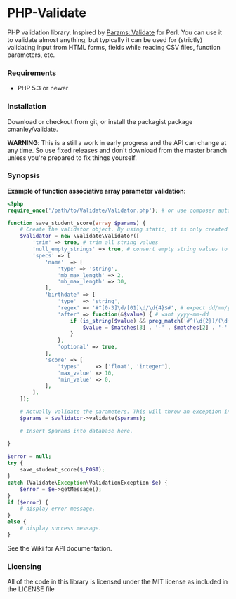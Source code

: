 PHP-Validate
============

PHP validation library.
Inspired by [Params::Validate](http://search.cpan.org/perldoc/Params::Validate) for Perl.
You can use it to validate almost anything, but typically it can be used for (strictly) validating input from HTML forms, fields while reading CSV files, function parameters, etc.

### Requirements
*  PHP 5.3 or newer

### Installation
Download or checkout from git, or install the packagist package cmanley/validate.

**WARNING**: This is a still a work in early progress and the API can change at any time. So use fixed releases and don't download from the master branch unless you're prepared to fix things yourself.

### Synopsis

**Example of function associative array parameter validation:**
```php
<?php
require_once('/path/to/Validate/Validator.php'); # or use composer autoloader

function save_student_score(array $params) {
	# Create the validator object. By using static, it is only created once and persists for all function calls.
	$validator = new \Validate\Validator([
		'trim' => true, # trim all string values
		'null_empty_strings' => true, # convert empty string values to null
		'specs' => [
			'name'	=> [
				'type' => 'string',
				'mb_max_length'	=> 2,
				'mb_max_length'	=> 30,
			],
			'birthdate' => [
				'type'  => 'string',
				'regex' => '#^[0-3]\d/[01]\d/\d{4}$#', # expect dd/mm/yyyy
				'after' => function(&$value) { # want yyyy-mm-dd
					if (is_string($value) && preg_match('#^(\d{2})/(\d{2})/(\d{4})$#', $value, $matches)) {
						$value = $matches[3] . '-' . $matches[2] . '-' . $matches[1];
					}
				},
				'optional' => true,
			],
			'score' => [
				'types'     => ['float', 'integer'],
				'max_value' => 10,
				'min_value' => 0,
			],
		],
	]);

	# Actually validate the parameters. This will throw an exception in invalid parameters are found.
	$params = $validator->validate($params);

	# Insert $params into database here.

}
	
$error = null;
try {
	save_student_score($_POST);
}
catch (Validate\Exception\ValidationException $e) {
	$error = $e->getMessage();
}
if ($error) {
	# display error message.
}
else {
	# display success message.
}
```

See the Wiki for API documentation.

### Licensing
All of the code in this library is licensed under the MIT license as included in the LICENSE file
